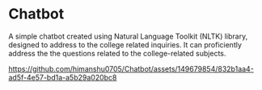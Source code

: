 # Chatbot
A simple chatbot created using Natural Language Toolkit (NLTK) library, designed to address to the college related inquiries. It can proficiently address the the questions related to the college-related subjects.

https://github.com/himanshu0705/Chatbot/assets/149679854/832b1aa4-ad5f-4e57-bd1a-a5b29a020bc8

